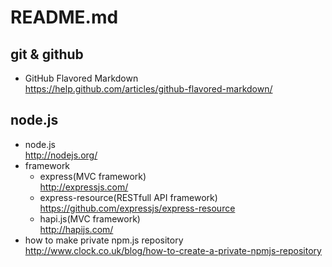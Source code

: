 # README.md

## git & github

- GitHub Flavored Markdown  
  https://help.github.com/articles/github-flavored-markdown/

## node.js

- node.js  
  http://nodejs.org/
- framework
  - express(MVC framework)  
    http://expressjs.com/
  - express-resource(RESTfull API framework)  
    https://github.com/expressjs/express-resource
  - hapi.js(MVC framework)  
    http://hapijs.com/
- how to make private npm.js repository  
  http://www.clock.co.uk/blog/how-to-create-a-private-npmjs-repository
